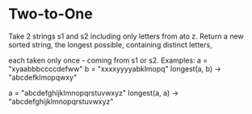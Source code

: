 # Two-to-One
Take 2 strings s1 and s2 including only letters from ato z. Return a new sorted string, 
the longest possible, containing distinct letters,

each taken only once - coming from s1 or s2.
Examples:
a = "xyaabbbccccdefww"
b = "xxxxyyyyabklmopq"
longest(a, b) -> "abcdefklmopqwxy"

a = "abcdefghijklmnopqrstuvwxyz"
longest(a, a) -> "abcdefghijklmnopqrstuvwxyz"
